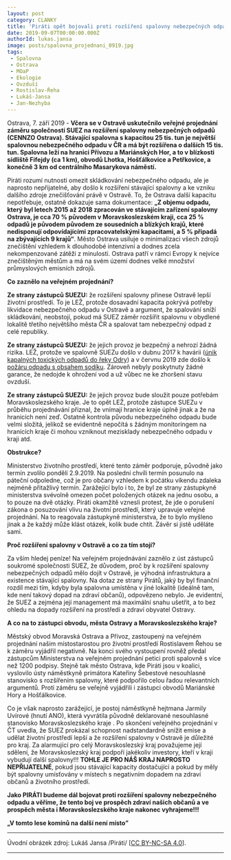 ```yaml
---
layout: post
category: CLANKY
title: 'Piráti opět bojovali proti rozšíření spalovny nebezpečných odpadů v Ostravě'
date: 2019-09-07T00:00:00.000Z
authorId: lukas.jansa
image: posts/spalovna_projednani_0919.jpg
tags:
 - Spalovna
 - Ostrava
 - MOaP
 - Ekologie
 - Ovzduší
 - Rostislav-Řeha
 - Lukáš-Jansa
 - Jan-Nezhyba
---
```


Ostrava, 7. září 2019 - **Včera se v Ostravě uskutečnilo veřejné projednání záměru společnosti SUEZ na rozšíření spalovny nebezpečných odpadů (CENNZO Ostrava). Stávající spalovna s kapacitou 25 tis. tun je největší spalovnou nebezpečného odpadu v ČR a má být rozšířena o dalších 15 tis. tun. Spalovna leží na hranici Přívozu a Mariánských Hor, a to v blízkosti sídliště Fifejdy (ca 1 km), obvodů Lhotka, Hošťálkovice a Petřkovice, a konečně 3 km od centrálního Masarykova náměstí.**

Piráti rozumí nutnosti omezit skládkování nebezpečného odpadu, ale je naprosto nepřijatelné, aby došlo k rozšíření stávající spalovny a ke vzniku dalšího zdroje znečišťování právě v Ostravě. To, že Ostrava další kapacitu nepotřebuje, ostatně dokazuje sama dokumentace: **„Z objemu odpadu, který byl letech 2015 až 2018 zpracován ve stávajícím zařízení spalovny Ostrava, je cca 70 % původem v Moravskoslezském kraji, cca 25 % odpadů je původem původem ze sousedních a blízkých krajů, které nedisponují odpovídajícími zpracovatelskými kapacitami, a 5 % připadá na zbývajících 9 krajů“**. Město Ostrava usiluje o minimalizaci všech zdrojů znečištění vzhledem k  dlouhodobé intenzivní a dodnes zcela nekompenzované zátěži z minulosti. Ostrava patří v rámci Evropy k nejvíce znečištěným městům a má na svém území dodnes velké množství průmyslových emisních zdrojů.

**Co zaznělo na veřejném projednání?**

**Ze strany zástupců SUEZU:** že rozšíření spalovny přinese Ostravě lepší životní prostředí. To je LEŽ, protože dosavadní kapacita pokrývá potřeby likvidace nebezpečného odpadu v Ostravě a argument, že spalování sníží skládkování, neobstojí, pokud má SUEZ záměr rozšířit spalovnu v obydlené lokalitě třetího největšího města ČR a spalovat tam nebezpečný odpad z celé republiky.

**Ze strany zástupců SUEZU:** že jejich provoz je bezpečný a nehrozí žádná rizika. LEŽ, protože ve spalovně SUEZu došlo v dubnu 2017 k havárii ([únik kapalných toxických odpadů do řeky Odry](http://www.cizp.cz/Pokutu-temer-milion-korun-ulozili-inspektori-CIZP-za-unik-zvlast-nebezpecnych-zavadnych-latek-do-reky-Odry.html?fbclid=IwAR1mRVORljivmuUNHUdQLEL3zvKgn5JWTqiKNuUOFW6r9Uo7s3aS57ECvnA)) a v červnu 2019 zde došlo k [požáru odpadu s obsahem sodíku](https://www.denik.cz/nehody/v-ostravske-spalovne-suez-dnes-rano-horelo-20190613.html). Zároveň nebyly poskytnuty žádné garance, že nedojde k ohrožení vod a už vůbec ne ke zhoršení stavu ovzduší.

**Ze strany zástupců SUEZU:** že jejich provoz bude sloužit pouze potřebám Moravskoslezského kraje. Je to opět LEŽ, protože zástupce SUEZu v průběhu projednávání přiznal, že vnímají hranice kraje úplně jinak a že na hranicích není zeď. Ostatně kontrola původu nebezpečného odpadu bude velmi složitá, jelikož se evidentně nepočítá s žádným monitoringem na hranicích kraje či mohou vzniknout mezisklady nebezpečného odpadu v kraji atd.

**Obstrukce?**

Ministerstvo životního prostředí, které tento záměr podporuje, původně jako termín zvolilo pondělí&nbsp;2.9.2019. Na poslední chvíli termín posunulo na páteční odpoledne, což je pro občany vzhledem k počátku víkendu zdaleka nejméně přitažlivý termín. Zarážející bylo i to, že byl ze strany zástupkyně ministerstva svévolně omezen počet položených otázek na jednu osobu, a to pouze na dvě otázky. Piráti okamžitě vznesli protest, že jde o porušení zákona o posuzování vlivu na životní prostředí, který upravuje veřejné projednání. Na to reagovala zástupkyně ministerstva, že to bylo myšleno jinak a že každý může klást otázek, kolik bude chtít. Závěr si jistě uděláte sami.

**Proč rozšíření spalovny v Ostravě a co za tím stojí?**

Za vším hledej peníze! Na veřejném projednávání zaznělo z úst zástupců soukromé společnosti SUEZ, že důvodem, proč by k rozšíření spalovny nebezpečných odpadů mělo dojít v Ostravě, je výhodná infrastruktura a existence stávající spalovny. Na dotaz ze strany Pirátů, jaký by byl finanční rozdíl mezi tím, kdyby byla spalovna umístěna v jiné lokalitě (ideálně tam, kde není takový dopad na zdraví občanů), odpovězeno nebylo. Je evidentní, že SUEZ a zejména její management má maximální snahu ušetřit, a to bez ohledu na dopady rozšíření na prostředí a zdraví obyvatel Ostravy.

**A co na to zástupci obvodu, města Ostravy a Moravskoslezského kraje?**

Městský obvod Moravská Ostrava a Přívoz, zastoupený na veřejném projednání našim místostarostou pro životní prostředí Rostislavem Řehou se k záměru vyjádřil negativně. Na konci svého vystoupení rovněž předal zástupcům Ministerstva na veřejném projednání petici proti spalovně s více než 1200 podpisy. Stejně tak město Ostrava, kde Piráti jsou v koalici, vyslovilo ústy náměstkyně primátora Kateřiny Šebestové nesouhlasné stanovisko s rozšířením spalovny, které podpořilo celou řadou relevantních argumentů. Proti záměru se veřejně vyjádřili i zástupci obvodů Mariánské Hory a Hošťálkovice.

Co je však naprosto zarážející, je postoj náměstkyně hejtmana Jarmily Uvírové (hnutí ANO), která vyvrátila původně deklarované nesouhlasné stanovisko Moravskoslezského kraje . Po skončení veřejného projednání v ČT uvedla, že SUEZ prokázal schopnost nadstandardně snížit emise a udělat životní prostředí lepší a že rozšíření spalovny v Ostravě je důležité pro kraj. Za alarmující pro celý Moravskoslezský kraj považujeme její sdělení, že Moravskoslezský kraj podpoří jakékoliv investory, kteří v kraji vybudují další spalovny!!! **TOHLE JE PRO NÁŠ KRAJ NAPROSTO NEPŘIJATELNÉ**, pokud jsou stávající kapacity dostačující a pokud by měly být spalovny umísťovány v místech s negativním dopadem na zdraví občanů a životního prostředí.

**Jako PIRÁTI budeme dál bojovat proti rozšíření spalovny nebezpečného odpadu a věříme, že tento boj ve prospěch zdraví našich občanů a ve prospěch města i Moravskoslezského kraje nakonec vyhrajeme!!!**

**„V tomto lese komínů na další není místo”**

---

Úvodní obrázek zdroj: Lukáš Jansa /Piráti/ \[[CC BY-NC-SA 4.0](https://creativecommons.org/licenses/by-nc-sa/4.0/deed.cs)\].

- - -

